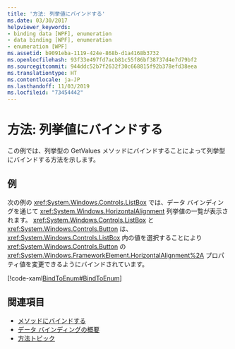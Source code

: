 ```yaml
---
title: '方法: 列挙値にバインドする'
ms.date: 03/30/2017
helpviewer_keywords:
- binding data [WPF], enumeration
- data binding [WPF], enumeration
- enumeration [WPF]
ms.assetid: b9091eba-1119-424e-868b-d1a4168b3732
ms.openlocfilehash: 93f33e497fd7acb81c55f86bf38737d4e7d79bf2
ms.sourcegitcommit: 944ddc52b7f2632f30c668815f92b378efd38eea
ms.translationtype: HT
ms.contentlocale: ja-JP
ms.lasthandoff: 11/03/2019
ms.locfileid: "73454442"
---
```

# <a name="how-to-bind-to-an-enumeration"></a>方法: 列挙値にバインドする
この例では、列挙型の GetValues メソッドにバインドすることによって列挙型にバインドする方法を示します。  
  
## <a name="example"></a>例  
 次の例の <xref:System.Windows.Controls.ListBox> では、データ バインディングを通じて <xref:System.Windows.HorizontalAlignment> 列挙値の一覧が表示されます。 <xref:System.Windows.Controls.ListBox> と <xref:System.Windows.Controls.Button> は、<xref:System.Windows.Controls.ListBox> 内の値を選択することにより <xref:System.Windows.Controls.Button> の <xref:System.Windows.FrameworkElement.HorizontalAlignment%2A> プロパティ値を変更できるようにバインドされています。  
  
 [!code-xaml[BindToEnum#BindToEnum](~/samples/snippets/csharp/VS_Snippets_Wpf/BindToEnum/CS/Window1.xaml#bindtoenum)]  
  
## <a name="see-also"></a>関連項目

- [メソッドにバインドする](how-to-bind-to-a-method.md)
- [データ バインディングの概要](../../../desktop-wpf/data/data-binding-overview.md)
- [方法トピック](data-binding-how-to-topics.md)
